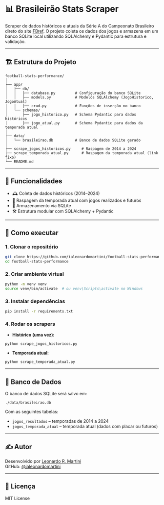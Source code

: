 # 📊 Brasileirão Stats Scraper

Scraper de dados históricos e atuais da Série A do Campeonato Brasileiro direto do site [FBref](https://fbref.com/pt/). O projeto coleta os dados dos jogos e armazena em um banco SQLite local utilizando SQLAlchemy e Pydantic para estrutura e validação.

---

## 🏗️ Estrutura do Projeto

```
football-stats-performance/
│
├── app/
│   ├── db/
│   │   ├── database.py         # Configuração do banco SQLite
│   │   ├── models.py           # Modelos SQLAlchemy (JogoHistorico, JogoAtual)
│   │   ├── crud.py             # Funções de inserção no banco
│   └── schemas/
│       ├── jogo_historico.py   # Schema Pydantic para dados históricos
│       ├── jogo_atual.py       # Schema Pydantic para dados da temporada atual
│
├── data/
│   └── brasileirao.db          # Banco de dados SQLite gerado
│
├── scrape_jogos_historicos.py     # Raspagem de 2014 a 2024
├── scrape_temporada_atual.py      # Raspagem da temporada atual (link fixo)
└── README.md
```

---

## 🔎 Funcionalidades

- 🕰️ Coleta de dados históricos (2014–2024)
- 📆 Raspagem da temporada atual com jogos realizados e futuros
- 🧱 Armazenamento via SQLite
- 🛠️ Estrutura modular com SQLAlchemy + Pydantic

---

## 🐍 Como executar

### 1. Clonar o repositório

```bash
git clone https://github.com/ialeonardomartini/football-stats-performance.git
cd football-stats-performance
```

### 2. Criar ambiente virtual

```bash
python -m venv venv
source venv/bin/activate  # ou venv\Scripts\activate no Windows
```

### 3. Instalar dependências

```bash
pip install -r requirements.txt
```

### 4. Rodar os scrapers

- **Histórico (uma vez):**

```bash
python scrape_jogos_historicos.py
```

- **Temporada atual:**

```bash
python scrape_temporada_atual.py
```

---

## 📂 Banco de Dados

O banco de dados SQLite será salvo em:  
```
./data/brasileirao.db
```

Com as seguintes tabelas:
- `jogos_resultados` – temporadas de 2014 a 2024
- `jogos_temporada_atual` – temporada atual (dados com placar ou futuros)

---

## ✍️ Autor

Desenvolvido por [Leonardo R. Martini](https://www.linkedin.com/in/leonardormartini/)  
GitHub: [@ialeonardomartini](https://github.com/ialeonardomartini)

---

## 📜 Licença

MIT License
